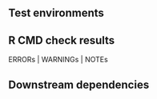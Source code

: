 ## Test environments


## R CMD check results

 ERRORs |  WARNINGs |  NOTEs


## Downstream dependencies
